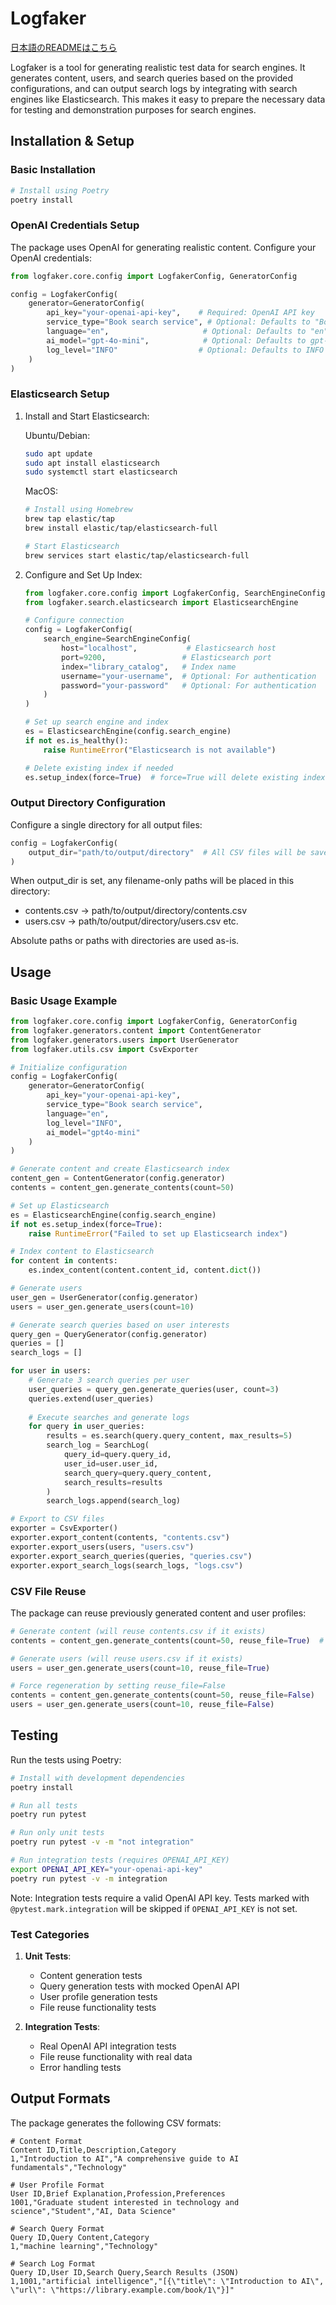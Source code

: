 # Logfaker

[日本語のREADMEはこちら](README.ja.md)

Logfaker is a tool for generating realistic test data for search engines. It generates content, users, and search queries based on the provided configurations, and can output search logs by integrating with search engines like Elasticsearch. This makes it easy to prepare the necessary data for testing and demonstration purposes for search engines.

## Installation & Setup

### Basic Installation

```bash
# Install using Poetry
poetry install
```

### OpenAI Credentials Setup

The package uses OpenAI for generating realistic content. Configure your OpenAI credentials:

```python
from logfaker.core.config import LogfakerConfig, GeneratorConfig

config = LogfakerConfig(
    generator=GeneratorConfig(
        api_key="your-openai-api-key",    # Required: OpenAI API key
        service_type="Book search service", # Optional: Defaults to "Book search service"
        language="en",                     # Optional: Defaults to "en"
        ai_model="gpt-4o-mini",            # Optional: Defaults to gpt-4o-mini
        log_level="INFO"                  # Optional: Defaults to INFO
    )
)
```

### Elasticsearch Setup

1. Install and Start Elasticsearch:

   Ubuntu/Debian:
   ```bash
   sudo apt update
   sudo apt install elasticsearch
   sudo systemctl start elasticsearch
   ```

   MacOS:
   ```bash
   # Install using Homebrew
   brew tap elastic/tap
   brew install elastic/tap/elasticsearch-full
   
   # Start Elasticsearch
   brew services start elastic/tap/elasticsearch-full
   ```

2. Configure and Set Up Index:
   ```python
   from logfaker.core.config import LogfakerConfig, SearchEngineConfig
   from logfaker.search.elasticsearch import ElasticsearchEngine

   # Configure connection
   config = LogfakerConfig(
       search_engine=SearchEngineConfig(
           host="localhost",           # Elasticsearch host
           port=9200,                 # Elasticsearch port
           index="library_catalog",   # Index name
           username="your-username",  # Optional: For authentication
           password="your-password"   # Optional: For authentication
       )
   )

   # Set up search engine and index
   es = ElasticsearchEngine(config.search_engine)
   if not es.is_healthy():
       raise RuntimeError("Elasticsearch is not available")
   
   # Delete existing index if needed
   es.setup_index(force=True)  # force=True will delete existing index
   ```

### Output Directory Configuration

Configure a single directory for all output files:

```python
config = LogfakerConfig(
    output_dir="path/to/output/directory"  # All CSV files will be saved here
)
```

When output_dir is set, any filename-only paths will be placed in this directory:
- contents.csv -> path/to/output/directory/contents.csv
- users.csv -> path/to/output/directory/users.csv
etc.

Absolute paths or paths with directories are used as-is.

## Usage

### Basic Usage Example

```python
from logfaker.core.config import LogfakerConfig, GeneratorConfig
from logfaker.generators.content import ContentGenerator
from logfaker.generators.users import UserGenerator
from logfaker.utils.csv import CsvExporter

# Initialize configuration
config = LogfakerConfig(
    generator=GeneratorConfig(
        api_key="your-openai-api-key",
        service_type="Book search service",
        language="en",
        log_level="INFO",
        ai_model="gpt4o-mini"
    )
)

# Generate content and create Elasticsearch index
content_gen = ContentGenerator(config.generator)
contents = content_gen.generate_contents(count=50)

# Set up Elasticsearch
es = ElasticsearchEngine(config.search_engine)
if not es.setup_index(force=True):
    raise RuntimeError("Failed to set up Elasticsearch index")

# Index content to Elasticsearch
for content in contents:
    es.index_content(content.content_id, content.dict())

# Generate users
user_gen = UserGenerator(config.generator)
users = user_gen.generate_users(count=10)

# Generate search queries based on user interests
query_gen = QueryGenerator(config.generator)
queries = []
search_logs = []

for user in users:
    # Generate 3 search queries per user
    user_queries = query_gen.generate_queries(user, count=3)
    queries.extend(user_queries)
    
    # Execute searches and generate logs
    for query in user_queries:
        results = es.search(query.query_content, max_results=5)
        search_log = SearchLog(
            query_id=query.query_id,
            user_id=user.user_id,
            search_query=query.query_content,
            search_results=results
        )
        search_logs.append(search_log)

# Export to CSV files
exporter = CsvExporter()
exporter.export_content(contents, "contents.csv")
exporter.export_users(users, "users.csv")
exporter.export_search_queries(queries, "queries.csv")
exporter.export_search_logs(search_logs, "logs.csv")
```

### CSV File Reuse

The package can reuse previously generated content and user profiles:

```python
# Generate content (will reuse contents.csv if it exists)
contents = content_gen.generate_contents(count=50, reuse_file=True)  # Default: reuse_file=True

# Generate users (will reuse users.csv if it exists)
users = user_gen.generate_users(count=10, reuse_file=True)

# Force regeneration by setting reuse_file=False
contents = content_gen.generate_contents(count=50, reuse_file=False)
users = user_gen.generate_users(count=10, reuse_file=False)
```

## Testing

Run the tests using Poetry:

```bash
# Install with development dependencies
poetry install

# Run all tests
poetry run pytest

# Run only unit tests
poetry run pytest -v -m "not integration"

# Run integration tests (requires OPENAI_API_KEY)
export OPENAI_API_KEY="your-openai-api-key"
poetry run pytest -v -m integration
```

Note: Integration tests require a valid OpenAI API key. Tests marked with `@pytest.mark.integration` will be skipped if `OPENAI_API_KEY` is not set.

### Test Categories

1. **Unit Tests**:
   - Content generation tests
   - Query generation tests with mocked OpenAI API
   - User profile generation tests
   - File reuse functionality tests

2. **Integration Tests**:
   - Real OpenAI API integration tests
   - File reuse functionality with real data
   - Error handling tests

## Output Formats

The package generates the following CSV formats:

```csv
# Content Format
Content ID,Title,Description,Category
1,"Introduction to AI","A comprehensive guide to AI fundamentals","Technology"

# User Profile Format
User ID,Brief Explanation,Profession,Preferences
1001,"Graduate student interested in technology and science","Student","AI, Data Science"

# Search Query Format
Query ID,Query Content,Category
1,"machine learning","Technology"

# Search Log Format
Query ID,User ID,Search Query,Search Results (JSON)
1,1001,"artificial intelligence","[{\"title\": \"Introduction to AI\", \"url\": \"https://library.example.com/book/1\"}]"
```
